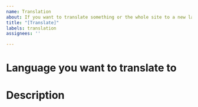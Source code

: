 ```yaml
---
name: Translation
about: If you want to translate something or the whole site to a new language
title: "[Translate]"
labels: translation
assignees: ''

---
```


# Language you want to translate to

# Description
